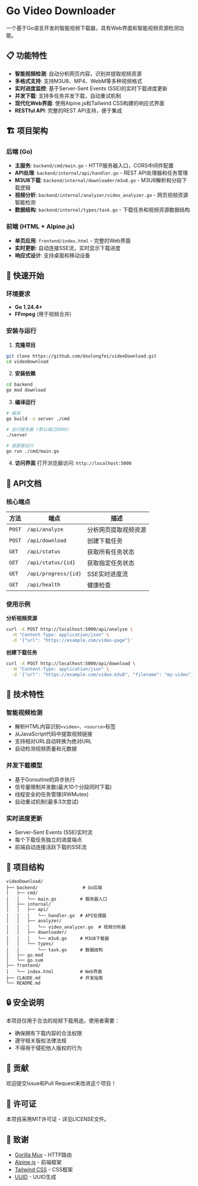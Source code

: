 # Go Video Downloader

一个基于Go语言开发的智能视频下载器，具有Web界面和智能视频资源检测功能。

## 📋 功能特性

- **智能视频检测**: 自动分析网页内容，识别并提取视频资源
- **多格式支持**: 支持M3U8、MP4、WebM等多种视频格式
- **实时进度监控**: 基于Server-Sent Events (SSE)的实时下载进度更新
- **并发下载**: 支持多任务并发下载，自动重试机制
- **现代化Web界面**: 使用Alpine.js和Tailwind CSS构建的响应式界面
- **RESTful API**: 完整的REST API支持，便于集成

## 🏗️ 项目架构

### 后端 (Go)
- **主服务**: `backend/cmd/main.go` - HTTP服务器入口，CORS中间件配置
- **API处理**: `backend/internal/api/handler.go` - REST API处理器和任务管理
- **M3U8下载**: `backend/internal/downloader/m3u8.go` - M3U8解析和分段下载逻辑
- **视频分析**: `backend/internal/analyzer/video_analyzer.go` - 网页视频资源智能检测
- **数据结构**: `backend/internal/types/task.go` - 下载任务和视频资源数据结构

### 前端 (HTML + Alpine.js)
- **单页应用**: `frontend/index.html` - 完整的Web界面
- **实时更新**: 自动连接SSE流，实时显示下载进度
- **响应式设计**: 支持桌面和移动设备

## 🚀 快速开始

### 环境要求

- **Go 1.24.4+**
- **FFmpeg** (用于视频合并)

### 安装与运行

1. **克隆项目**
```bash
git clone https://github.com/doulongfei/videoDownload.git
cd videoDownload
```

2. **安装依赖**
```bash
cd backend
go mod download
```

3. **编译运行**
```bash
# 编译
go build -o server ./cmd

# 运行服务器 (默认端口5000)
./server

# 或直接运行
go run ./cmd/main.go
```

4. **访问界面**
打开浏览器访问: `http://localhost:5000`

## 📖 API文档

### 核心端点

| 方法 | 端点 | 描述 |
|------|------|------|
| `POST` | `/api/analyze` | 分析网页提取视频资源 |
| `POST` | `/api/download` | 创建下载任务 |
| `GET` | `/api/status` | 获取所有任务状态 |
| `GET` | `/api/status/{id}` | 获取指定任务状态 |
| `GET` | `/api/progress/{id}` | SSE实时进度流 |
| `GET` | `/api/health` | 健康检查 |

### 使用示例

**分析视频资源**
```bash
curl -X POST http://localhost:5000/api/analyze \
  -H "Content-Type: application/json" \
  -d '{"url": "https://example.com/video-page"}'
```

**创建下载任务**
```bash
curl -X POST http://localhost:5000/api/download \
  -H "Content-Type: application/json" \
  -d '{"url": "https://example.com/video.m3u8", "filename": "my-video"}'
```

## 🔧 技术特性

### 智能视频检测
- 解析HTML内容识别`<video>`、`<source>`标签
- 从JavaScript代码中提取视频链接
- 支持相对URL自动转换为绝对URL
- 自动检测视频质量和元数据

### 并发下载模型
- 基于Goroutine的异步执行
- 信号量限制并发数(最大10个分段同时下载)
- 线程安全的任务管理(RWMutex)
- 自动重试机制(最多3次尝试)

### 实时进度更新
- Server-Sent Events (SSE)实时流
- 每个下载任务独立的进度端点
- 前端自动连接活跃下载的SSE流

## 📁 项目结构

```
videoDownload/
├── backend/                 # Go后端
│   ├── cmd/
│   │   └── main.go         # 服务器入口
│   ├── internal/
│   │   ├── api/
│   │   │   └── handler.go  # API处理器
│   │   ├── analyzer/
│   │   │   └── video_analyzer.go  # 视频分析器
│   │   ├── downloader/
│   │   │   └── m3u8.go     # M3U8下载器
│   │   └── types/
│   │       └── task.go     # 数据结构
│   ├── go.mod
│   └── go.sum
├── frontend/
│   └── index.html          # Web界面
├── CLAUDE.md               # 开发指南
└── README.md
```

## 🔒 安全说明

本项目仅用于合法的视频下载用途。使用者需要：
- 确保拥有下载内容的合法权限
- 遵守相关版权法律法规
- 不得用于侵犯他人版权的行为

## 🤝 贡献

欢迎提交Issue和Pull Request来改进这个项目！

## 📄 许可证

本项目采用MIT许可证 - 详见LICENSE文件。

## 🙏 致谢

- [Gorilla Mux](https://github.com/gorilla/mux) - HTTP路由
- [Alpine.js](https://alpinejs.dev/) - 前端框架
- [Tailwind CSS](https://tailwindcss.com/) - CSS框架
- [UUID](https://github.com/google/uuid) - UUID生成
